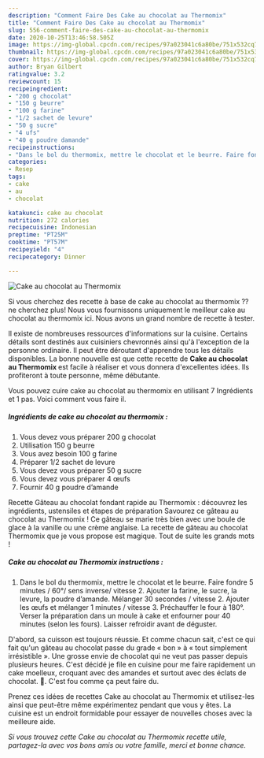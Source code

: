 ```yaml
---
description: "Comment Faire Des Cake au chocolat au Thermomix"
title: "Comment Faire Des Cake au chocolat au Thermomix"
slug: 556-comment-faire-des-cake-au-chocolat-au-thermomix
date: 2020-10-25T13:46:58.505Z
image: https://img-global.cpcdn.com/recipes/97a023041c6a80be/751x532cq70/cake-au-chocolat-au-thermomix-photo-principale-de-la-recette.jpg
thumbnail: https://img-global.cpcdn.com/recipes/97a023041c6a80be/751x532cq70/cake-au-chocolat-au-thermomix-photo-principale-de-la-recette.jpg
cover: https://img-global.cpcdn.com/recipes/97a023041c6a80be/751x532cq70/cake-au-chocolat-au-thermomix-photo-principale-de-la-recette.jpg
author: Bryan Gilbert
ratingvalue: 3.2
reviewcount: 15
recipeingredient:
- "200 g chocolat"
- "150 g beurre"
- "100 g farine"
- "1/2 sachet de levure"
- "50 g sucre"
- "4 ufs"
- "40 g poudre damande"
recipeinstructions:
- "Dans le bol du thermomix, mettre le chocolat et le beurre. Faire fondre 5 minutes / 60°/ sens inverse/ vitesse 2. Ajouter la farine, le sucre, la levure, la poudre d’amande. Mélanger 30 secondes / vitesse 2. Ajouter les œufs et mélanger 1 minutes / vitesse 3. Préchauffer le four à 180°. Verser la préparation dans un moule à cake et enfourner pour 40 minutes (selon les fours). Laisser refroidir avant de déguster."
categories:
- Resep
tags:
- cake
- au
- chocolat

katakunci: cake au chocolat 
nutrition: 272 calories
recipecuisine: Indonesian
preptime: "PT25M"
cooktime: "PT57M"
recipeyield: "4"
recipecategory: Dinner

---
```



![Cake au chocolat au Thermomix](https://img-global.cpcdn.com/recipes/97a023041c6a80be/751x532cq70/cake-au-chocolat-au-thermomix-photo-principale-de-la-recette.jpg)

Si vous cherchez des recette à base de cake au chocolat au thermomix ?? ne cherchez plus! Nous vous fournissons uniquement le meilleur cake au chocolat au thermomix ici. Nous avons un grand nombre de recette à tester.

Il existe de nombreuses ressources d'informations sur la cuisine. Certains détails sont destinés aux cuisiniers chevronnés ainsi qu'à l'exception de la personne ordinaire. Il peut être déroutant d'apprendre tous les détails disponibles. La bonne nouvelle est que cette recette de <strong> Cake au chocolat au Thermomix </strong> est facile à réaliser et vous donnera d'excellentes idées. Ils profiteront à toute personne, même débutante.

<!--inarticleads1-->

Vous pouvez cuire cake au chocolat au thermomix en utilisant 7 Ingrédients et 1 pas. Voici comment vous faire il.

##### Ingrédients de cake au chocolat au thermomix :

1. Vous devez vous préparer 200 g chocolat
1. Utilisation 150 g beurre
1. Vous avez besoin 100 g farine
1. Préparer 1/2 sachet de levure
1. Vous devez vous préparer 50 g sucre
1. Vous devez vous préparer 4 œufs
1. Fournir 40 g poudre d’amande


Recette Gâteau au chocolat fondant rapide au Thermomix : découvrez les ingrédients, ustensiles et étapes de préparation Savourez ce gâteau au chocolat au Thermomix ! Ce gâteau se marie très bien avec une boule de glace à la vanille ou une crème anglaise. La recette de gâteau au chocolat Thermomix que je vous propose est magique. Tout de suite les grands mots ! 

<!--inarticleads2-->

##### Cake au chocolat au Thermomix instructions :

1. Dans le bol du thermomix, mettre le chocolat et le beurre. Faire fondre 5 minutes / 60°/ sens inverse/ vitesse 2. Ajouter la farine, le sucre, la levure, la poudre d’amande. Mélanger 30 secondes / vitesse 2. Ajouter les œufs et mélanger 1 minutes / vitesse 3. Préchauffer le four à 180°. Verser la préparation dans un moule à cake et enfourner pour 40 minutes (selon les fours). Laisser refroidir avant de déguster.


D&#39;abord, sa cuisson est toujours réussie. Et comme chacun sait, c&#39;est ce qui fait qu&#39;un gâteau au chocolat passe du grade « bon » à « tout simplement irrésistible ». Une grosse envie de chocolat qui ne veut pas passer depuis plusieurs heures. C&#39;est décidé je file en cuisine pour me faire rapidement un cake moelleux, croquant avec des amandes et surtout avec des éclats de chocolat. 🍫. C&#39;est fou comme ça peut faire du. 

<!--inarticleads1-->

<p>
Prenez ces idées de recettes Cake au chocolat au Thermomix et utilisez-les ainsi que peut-être même expérimentez pendant que vous y êtes. La cuisine est un endroit formidable pour essayer de nouvelles choses avec la meilleure aide.
</p>

<p>
<i>Si vous trouvez cette Cake au chocolat au Thermomix recette utile, partagez-la avec vos bons amis ou votre famille, merci et bonne chance.</i>
</p>
